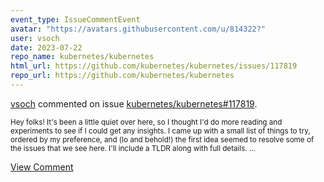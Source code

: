 ```yaml
---
event_type: IssueCommentEvent
avatar: "https://avatars.githubusercontent.com/u/814322?"
user: vsoch
date: 2023-07-22
repo_name: kubernetes/kubernetes
html_url: https://github.com/kubernetes/kubernetes/issues/117819
repo_url: https://github.com/kubernetes/kubernetes
---
```


<a href='https://github.com/vsoch' target='_blank'>vsoch</a> commented on issue <a href='https://github.com/kubernetes/kubernetes/issues/117819' target='_blank'>kubernetes/kubernetes#117819</a>.

<small>Hey folks! It's been a little quiet over here, so I thought I'd do more reading and experiments to see if I could get any insights. I came up with a small list of things to try, ordered by my preference, and (lo and behold!) the first idea seemed to resolve some of the issues that we see here. I'll include a TLDR along with full details....</small>

<a href='https://github.com/kubernetes/kubernetes/issues/117819' target='_blank'>View Comment</a>